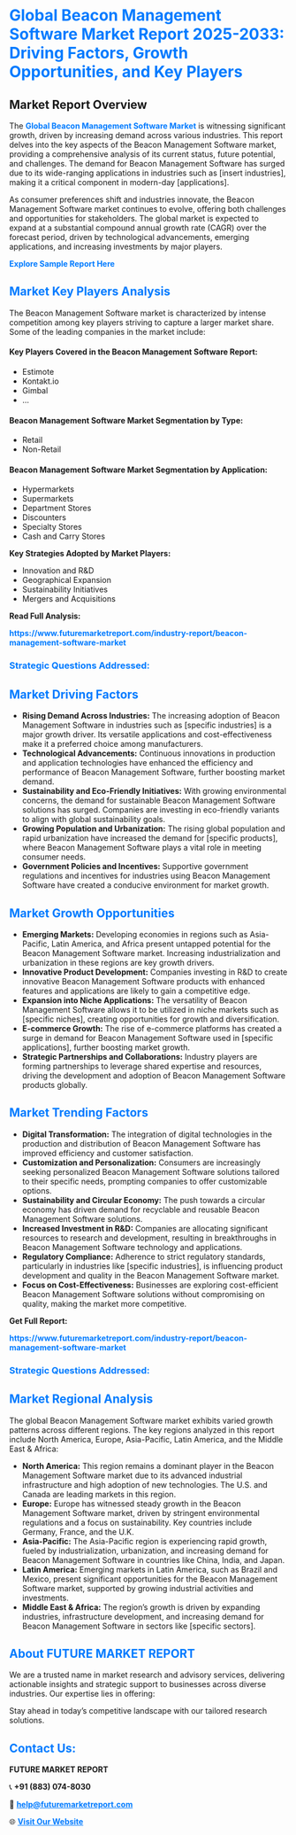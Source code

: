 <h1 style="color: #007BFF;">Global Beacon Management Software Market Report 2025-2033: Driving Factors, Growth Opportunities, and Key Players</h1>

<section id="overview">
<h2>Market Report Overview</h2>
<p>The <a href="https://www.futuremarketreport.com/industry-report/beacon-management-software-market" style="color: #007BFF; text-decoration: none;"><strong>Global Beacon Management Software Market</strong></a> is witnessing significant growth, driven by increasing demand across various industries. This report delves into the key aspects of the Beacon Management Software market, providing a comprehensive analysis of its current status, future potential, and challenges. The demand for Beacon Management Software has surged due to its wide-ranging applications in industries such as [insert industries], making it a critical component in modern-day [applications].</p>
<p>As consumer preferences shift and industries innovate, the Beacon Management Software market continues to evolve, offering both challenges and opportunities for stakeholders. The global market is expected to expand at a substantial compound annual growth rate (CAGR) over the forecast period, driven by technological advancements, emerging applications, and increasing investments by major players.</p>
</section>

<section id="overview">
<p><a href="https://www.futuremarketreport.com/request-sample/reportId=106390" style="color: #007BFF; text-decoration: none;"><strong>Explore Sample Report Here</strong></a></p>
</section>

<section id="key-players">
<h2 style="color: #007BFF;">Market Key Players Analysis</h2>
<p>The Beacon Management Software market is characterized by intense competition among key players striving to capture a larger market share. Some of the leading companies in the market include:</p>
<h4>Key Players Covered in the Beacon Management Software Report:</h4>
<ul><li>Estimote</li><li>Kontakt.io</li><li>Gimbal</li><li>...</li></ul>
<h4>Beacon Management Software Market Segmentation by Type:</h4>
<ul><li>Retail</li><li>Non-Retail</li></ul>

<h4>Beacon Management Software Market Segmentation by Application:</h4>
<ul><li>Hypermarkets</li><li>Supermarkets</li><li>Department Stores</li><li>Discounters</li><li>Specialty Stores</li><li>Cash and Carry Stores</li></ul>
<p><strong>Key Strategies Adopted by Market Players:</strong></p>
<ul>
<li>Innovation and R&D</li>
<li>Geographical Expansion</li>
<li>Sustainability Initiatives</li>
<li>Mergers and Acquisitions</li>
</ul>
</section>

<section>
<p><strong>Read Full Analysis: </strong></p><a href="https://www.futuremarketreport.com/industry-report/beacon-management-software-market" style="color: #007BFF; text-decoration: none;"><strong>https://www.futuremarketreport.com/industry-report/beacon-management-software-market</strong></a>
<h3 style="color: #007BFF;">Strategic Questions Addressed:</h3>
</section>

<section id="driving-factors">
<h2 style="color: #007BFF;">Market Driving Factors</h2>
<ul>
<li><strong>Rising Demand Across Industries:</strong> The increasing adoption of Beacon Management Software in industries such as [specific industries] is a major growth driver. Its versatile applications and cost-effectiveness make it a preferred choice among manufacturers.</li>
<li><strong>Technological Advancements:</strong> Continuous innovations in production and application technologies have enhanced the efficiency and performance of Beacon Management Software, further boosting market demand.</li>
<li><strong>Sustainability and Eco-Friendly Initiatives:</strong> With growing environmental concerns, the demand for sustainable Beacon Management Software solutions has surged. Companies are investing in eco-friendly variants to align with global sustainability goals.</li>
<li><strong>Growing Population and Urbanization:</strong> The rising global population and rapid urbanization have increased the demand for [specific products], where Beacon Management Software plays a vital role in meeting consumer needs.</li>
<li><strong>Government Policies and Incentives:</strong> Supportive government regulations and incentives for industries using Beacon Management Software have created a conducive environment for market growth.</li>
</ul>
</section>

<section id="growth-opportunities">
<h2 style="color: #007BFF;">Market Growth Opportunities</h2>
<ul>
<li><strong>Emerging Markets:</strong> Developing economies in regions such as Asia-Pacific, Latin America, and Africa present untapped potential for the Beacon Management Software market. Increasing industrialization and urbanization in these regions are key growth drivers.</li>
<li><strong>Innovative Product Development:</strong> Companies investing in R&D to create innovative Beacon Management Software products with enhanced features and applications are likely to gain a competitive edge.</li>
<li><strong>Expansion into Niche Applications:</strong> The versatility of Beacon Management Software allows it to be utilized in niche markets such as [specific niches], creating opportunities for growth and diversification.</li>
<li><strong>E-commerce Growth:</strong> The rise of e-commerce platforms has created a surge in demand for Beacon Management Software used in [specific applications], further boosting market growth.</li>
<li><strong>Strategic Partnerships and Collaborations:</strong> Industry players are forming partnerships to leverage shared expertise and resources, driving the development and adoption of Beacon Management Software products globally.</li>
</ul>
</section>

<section id="trending-factors">
<h2 style="color: #007BFF;">Market Trending Factors</h2>
<ul>
<li><strong>Digital Transformation:</strong> The integration of digital technologies in the production and distribution of Beacon Management Software has improved efficiency and customer satisfaction.</li>
<li><strong>Customization and Personalization:</strong> Consumers are increasingly seeking personalized Beacon Management Software solutions tailored to their specific needs, prompting companies to offer customizable options.</li>
<li><strong>Sustainability and Circular Economy:</strong> The push towards a circular economy has driven demand for recyclable and reusable Beacon Management Software solutions.</li>
<li><strong>Increased Investment in R&D:</strong> Companies are allocating significant resources to research and development, resulting in breakthroughs in Beacon Management Software technology and applications.</li>
<li><strong>Regulatory Compliance:</strong> Adherence to strict regulatory standards, particularly in industries like [specific industries], is influencing product development and quality in the Beacon Management Software market.</li>
<li><strong>Focus on Cost-Effectiveness:</strong> Businesses are exploring cost-efficient Beacon Management Software solutions without compromising on quality, making the market more competitive.</li>
</ul>
</section>

<section>
<p><strong>Get Full Report: </strong></p><a href="https://www.futuremarketreport.com/industry-report/beacon-management-software-market" style="color: #007BFF; text-decoration: none;"><strong>https://www.futuremarketreport.com/industry-report/beacon-management-software-market</strong></a>
<h3 style="color: #007BFF;">Strategic Questions Addressed:</h3>
</section>


<section id="regional-analysis">
<h2 style="color: #007BFF;">Market Regional Analysis</h2>
<p>The global Beacon Management Software market exhibits varied growth patterns across different regions. The key regions analyzed in this report include North America, Europe, Asia-Pacific, Latin America, and the Middle East & Africa:</p>
<ul>
<li><strong>North America:</strong> This region remains a dominant player in the Beacon Management Software market due to its advanced industrial infrastructure and high adoption of new technologies. The U.S. and Canada are leading markets in this region.</li>
<li><strong>Europe:</strong> Europe has witnessed steady growth in the Beacon Management Software market, driven by stringent environmental regulations and a focus on sustainability. Key countries include Germany, France, and the U.K.</li>
<li><strong>Asia-Pacific:</strong> The Asia-Pacific region is experiencing rapid growth, fueled by industrialization, urbanization, and increasing demand for Beacon Management Software in countries like China, India, and Japan.</li>
<li><strong>Latin America:</strong> Emerging markets in Latin America, such as Brazil and Mexico, present significant opportunities for the Beacon Management Software market, supported by growing industrial activities and investments.</li>
<li><strong>Middle East & Africa:</strong> The region’s growth is driven by expanding industries, infrastructure development, and increasing demand for Beacon Management Software in sectors like [specific sectors].</li>
</ul>
</section>

<footer>
<h2 style="color: #007BFF;">About FUTURE MARKET REPORT</h2>
<p>We are a trusted name in market research and advisory services, delivering actionable insights and strategic support to businesses across diverse industries. Our expertise lies in offering:</p>

<p>Stay ahead in today’s competitive landscape with our tailored research solutions.</p>

<h2 style="color: #007BFF;">Contact Us:</h2>
<p><strong>FUTURE MARKET REPORT</strong></p>
<p>📞 <strong>+91 (883) 074-8030</strong></p>
<p>📧 <strong><a href="mailto:help@futuremarketreport.com" style="color: #007BFF;">help@futuremarketreport.com</a></strong></p>
<p>🌐 <strong><a href="https://www.futuremarketreport.com/" style="color: #007BFF;">Visit Our Website</a></strong></p>
</footer>